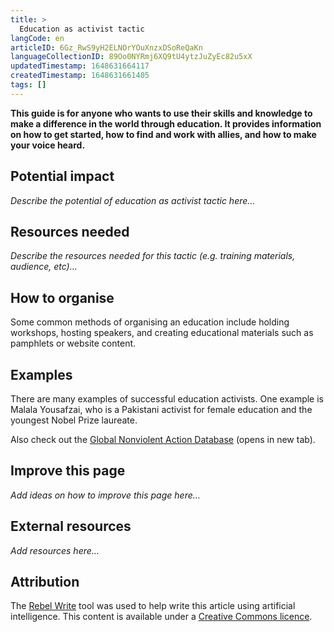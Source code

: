 ```yaml
---
title: >
  Education as activist tactic
langCode: en
articleID: 6Gz_RwS9yH2ELNOrYOuXnzxDSoReQaKn
languageCollectionID: 89Oo0NYRmj6XQ9tU4ytzJuZyEc82u5xX
updatedTimestamp: 1648631664117
createdTimestamp: 1648631661405
tags: []
---
```


**This guide is for anyone who wants to use their skills and knowledge to make a difference in the world through education. It provides information on how to get started, how to find and work with allies, and how to make your voice heard.**

## **Potential impact**

_Describe the potential of education as activist tactic here…_

## **Resources needed**

_Describe the resources needed for this tactic (e.g. training materials, audience, etc)…_

## **How to organise**

Some common methods of organising an education include holding workshops, hosting speakers, and creating educational materials such as pamphlets or website content.

## **Examples**

There are many examples of successful education activists. One example is Malala Yousafzai, who is a Pakistani activist for female education and the youngest Nobel Prize laureate.

Also check out the [Global Nonviolent Action Database](https://nvdatabase.swarthmore.edu/index.php/search/node?keys=education) (opens in new tab).

## **Improve this page**

_Add ideas on how to improve this page here…_

## **External resources**

_Add resources here…_

## Attribution

The [Rebel Write](https://write.rebel.tools/) tool was used to help write this article using artificial intelligence. This content is available under a [Creative Commons licence](https://creativecommons.org/licenses/by-nc-sa/4.0/).